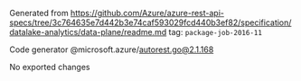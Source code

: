 Generated from https://github.com/Azure/azure-rest-api-specs/tree/3c764635e7d442b3e74caf593029fcd440b3ef82/specification/datalake-analytics/data-plane/readme.md tag: `package-job-2016-11`

Code generator @microsoft.azure/autorest.go@2.1.168

No exported changes